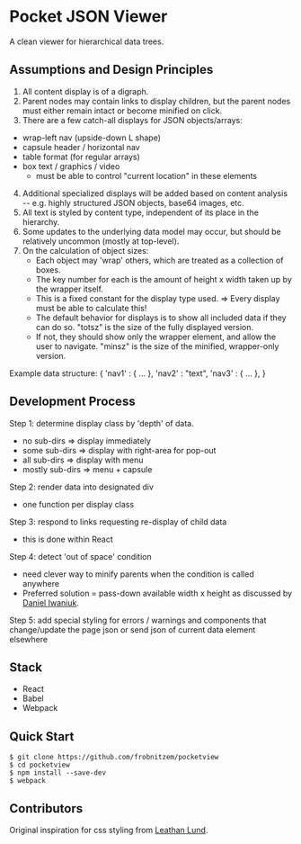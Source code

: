 # Pocket JSON Viewer

A clean viewer for hierarchical data trees.

Assumptions and Design Principles
---------------------------------

1. All content display is of a digraph.
2. Parent nodes may contain links to display children,
   but the parent nodes must either remain intact
   or become minified on click.
3. There are a few catch-all displays for JSON objects/arrays:
  - wrap-left nav (upside-down L shape)
  - capsule header / horizontal nav
  - table format (for regular arrays)
  - box text / graphics / video
    - must be able to control "current location" in these elements
4. Additional specialized displays will be added based on content
   analysis -- e.g. highly structured JSON objects, base64 images, etc.
5. All text is styled by content type, independent of its place
   in the hierarchy.
6. Some updates to the underlying data model may occur,
   but should be relatively uncommon (mostly at top-level).
7. On the calculation of object sizes:
   - Each object may 'wrap' others, which are treated
     as a collection of boxes.
   - The key number for each is the amount of height x width
     taken up by the wrapper itself.
   - This is a fixed constant for the display type used.
     => Every display must be able to calculate this!
   - The default behavior for displays is to show
     all included data if they can do so.
     "totsz" is the size of the fully displayed version.
   - If not, they should
     show only the wrapper element, and allow the user to navigate.
     "minsz" is the size of the minified, wrapper-only version.

Example data structure:
 { 'nav1' : { ... },
   'nav2' : "text",
   'nav3' : { ... },
 }

Development Process
-------------------

Step 1: determine display class by 'depth' of data.
  - no sub-dirs => display immediately
  - some sub-dirs => display with right-area for pop-out
  - all sub-dirs => display with menu
  - mostly sub-dirs => menu + capsule

Step 2: render data into designated div
  - one function per display class

Step 3: respond to links requesting re-display of child data
  - this is done within React

Step 4: detect 'out of space' condition
  - need clever way to minify parents when
    the condition is called anywhere
  - Preferred solution = pass-down available width x height
    as discussed by 
    [Daniel Iwaniuk](https://www.hawatel.com/blog/handle-window-resize-in-react).

Step 5: add special styling for errors / warnings
     and components that change/update the page json
     or send json of current data element elsewhere


Stack
-----

- React
- Babel
- Webpack


Quick Start
-----------

```shell
$ git clone https://github.com/frobnitzem/pocketview
$ cd pocketview
$ npm install --save-dev
$ webpack
```

Contributors
------------

Original inspiration for css styling from
[Leathan Lund](http://www.king-con.com/sto/console/).

